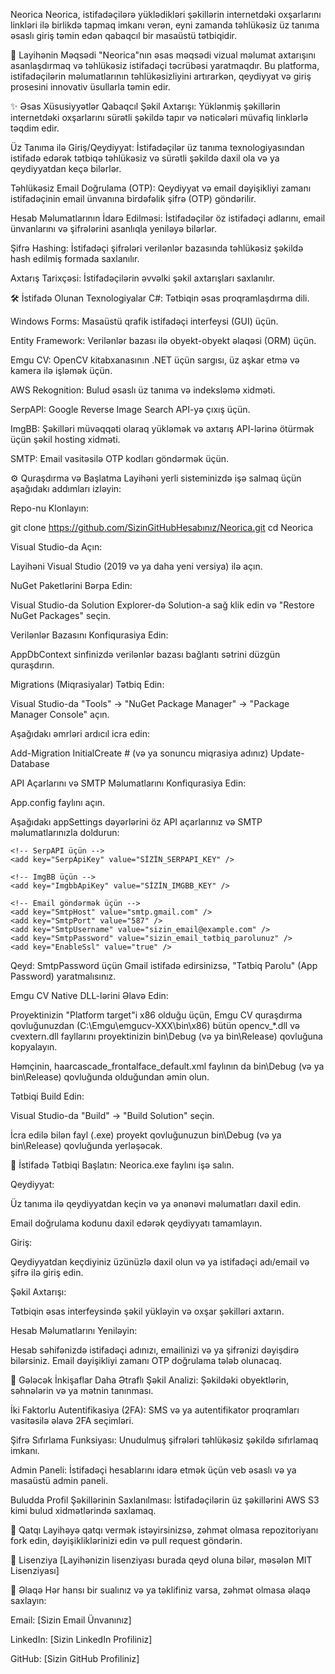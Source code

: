 Neorica
Neorica, istifadəçilərə yüklədikləri şəkillərin internetdəki oxşarlarını linkləri ilə birlikdə tapmaq imkanı verən, eyni zamanda təhlükəsiz üz tanıma əsaslı giriş təmin edən qabaqcıl bir masaüstü tətbiqidir.

🚀 Layihənin Məqsədi
"Neorica"nın əsas məqsədi vizual məlumat axtarışını asanlaşdırmaq və təhlükəsiz istifadəçi təcrübəsi yaratmaqdır. Bu platforma, istifadəçilərin məlumatlarının təhlükəsizliyini artırarkən, qeydiyyat və giriş prosesini innovativ üsullarla təmin edir.

✨ Əsas Xüsusiyyətlər
Qabaqcıl Şəkil Axtarışı: Yüklənmiş şəkillərin internetdəki oxşarlarını sürətli şəkildə tapır və nəticələri müvafiq linklərlə təqdim edir.

Üz Tanıma ilə Giriş/Qeydiyyat: İstifadəçilər üz tanıma texnologiyasından istifadə edərək tətbiqə təhlükəsiz və sürətli şəkildə daxil ola və ya qeydiyyatdan keçə bilərlər.

Təhlükəsiz Email Doğrulama (OTP): Qeydiyyat və email dəyişikliyi zamanı istifadəçinin email ünvanına birdəfəlik şifrə (OTP) göndərilir.

Hesab Məlumatlarının İdarə Edilməsi: İstifadəçilər öz istifadəçi adlarını, email ünvanlarını və şifrələrini asanlıqla yeniləyə bilərlər.

Şifrə Hashing: İstifadəçi şifrələri verilənlər bazasında təhlükəsiz şəkildə hash edilmiş formada saxlanılır.

Axtarış Tarixçəsi: İstifadəçilərin əvvəlki şəkil axtarışları saxlanılır.

🛠️ İstifadə Olunan Texnologiyalar
C#: Tətbiqin əsas proqramlaşdırma dili.

Windows Forms: Masaüstü qrafik istifadəçi interfeysi (GUI) üçün.

Entity Framework: Verilənlər bazası ilə obyekt-obyekt əlaqəsi (ORM) üçün.

Emgu CV: OpenCV kitabxanasının .NET üçün sargısı, üz aşkar etmə və kamera ilə işləmək üçün.

AWS Rekognition: Bulud əsaslı üz tanıma və indeksləmə xidməti.

SerpAPI: Google Reverse Image Search API-yə çıxış üçün.

ImgBB: Şəkilləri müvəqqəti olaraq yükləmək və axtarış API-lərinə ötürmək üçün şəkil hosting xidməti.

SMTP: Email vasitəsilə OTP kodları göndərmək üçün.

⚙️ Quraşdırma və Başlatma
Layihəni yerli sisteminizdə işə salmaq üçün aşağıdakı addımları izləyin:

Repo-nu Klonlayın:

git clone https://github.com/SizinGitHubHesabınız/Neorica.git
cd Neorica

Visual Studio-da Açın:

Layihəni Visual Studio (2019 və ya daha yeni versiya) ilə açın.

NuGet Paketlərini Bərpa Edin:

Visual Studio-da Solution Explorer-də Solution-a sağ klik edin və "Restore NuGet Packages" seçin.

Verilənlər Bazasını Konfiqurasiya Edin:

AppDbContext sinfinizdə verilənlər bazası bağlantı sətrini düzgün quraşdırın.

Migrations (Miqrasiyalar) Tətbiq Edin:

Visual Studio-da "Tools" -> "NuGet Package Manager" -> "Package Manager Console" açın.

Aşağıdakı əmrləri ardıcıl icra edin:

Add-Migration InitialCreate # (və ya sonuncu miqrasiya adınız)
Update-Database

API Açarlarını və SMTP Məlumatlarını Konfiqurasiya Edin:

App.config faylını açın.

Aşağıdakı appSettings dəyərlərini öz API açarlarınız və SMTP məlumatlarınızla doldurun:

<appSettings>
    <!-- AWS Rekognition üçün -->
    <add key="AwsAccessKeyId" value="SİZİN_AWS_ACCESS_KEY_ID" />
    <add key="AwsSecretAccessKey" value="SİZİN_AWS_SECRET_ACCESS_KEY" />
    <add key="AwsRegion" value="us-east-1" /> <!-- İstifadə etdiyiniz region -->

    <!-- SerpAPI üçün -->
    <add key="SerpApiKey" value="SİZİN_SERPAPI_KEY" />

    <!-- ImgBB üçün -->
    <add key="ImgbbApiKey" value="SİZİN_IMGBB_KEY" />

    <!-- Email göndərmək üçün -->
    <add key="SmtpHost" value="smtp.gmail.com" />
    <add key="SmtpPort" value="587" />
    <add key="SmtpUsername" value="sizin_email@example.com" />
    <add key="SmtpPassword" value="sizin_email_tətbiq_parolunuz" />
    <add key="EnableSsl" value="true" />
</appSettings>

Qeyd: SmtpPassword üçün Gmail istifadə edirsinizsə, "Tətbiq Parolu" (App Password) yaratmalısınız.

Emgu CV Native DLL-lərini Əlavə Edin:

Proyektinizin "Platform target"i x86 olduğu üçün, Emgu CV quraşdırma qovluğunuzdan (C:\Emgu\emgucv-XXX\bin\x86) bütün opencv_*.dll və cvextern.dll fayllarını proyektinizin bin\Debug (və ya bin\Release) qovluğuna kopyalayın.

Həmçinin, haarcascade_frontalface_default.xml faylının da bin\Debug (və ya bin\Release) qovluğunda olduğundan əmin olun.

Tətbiqi Build Edin:

Visual Studio-da "Build" -> "Build Solution" seçin.

İcra edilə bilən fayl (.exe) proyekt qovluğunuzun bin\Debug (və ya bin\Release) qovluğunda yerləşəcək.

🚀 İstifadə
Tətbiqi Başlatın: Neorica.exe faylını işə salın.

Qeydiyyat:

Üz tanıma ilə qeydiyyatdan keçin və ya ənənəvi məlumatları daxil edin.

Email doğrulama kodunu daxil edərək qeydiyyatı tamamlayın.

Giriş:

Qeydiyyatdan keçdiyiniz üzünüzlə daxil olun və ya istifadəçi adı/email və şifrə ilə giriş edin.

Şəkil Axtarışı:

Tətbiqin əsas interfeysində şəkil yükləyin və oxşar şəkilləri axtarın.

Hesab Məlumatlarını Yeniləyin:

Hesab səhifənizdə istifadəçi adınızı, emailinizi və ya şifrənizi dəyişdirə bilərsiniz. Email dəyişikliyi zamanı OTP doğrulama tələb olunacaq.

🔮 Gələcək İnkişaflar
Daha Ətraflı Şəkil Analizi: Şəkildəki obyektlərin, səhnələrin və ya mətnin tanınması.

İki Faktorlu Autentifikasiya (2FA): SMS və ya autentifikator proqramları vasitəsilə əlavə 2FA seçimləri.

Şifrə Sıfırlama Funksiyası: Unudulmuş şifrələri təhlükəsiz şəkildə sıfırlamaq imkanı.

Admin Paneli: İstifadəçi hesablarını idarə etmək üçün veb əsaslı və ya masaüstü admin paneli.

Buludda Profil Şəkillərinin Saxlanılması: İstifadəçilərin üz şəkillərini AWS S3 kimi bulud xidmətlərində saxlamaq.

🤝 Qatqı
Layihəyə qatqı vermək istəyirsinizsə, zəhmət olmasa repozitoriyanı fork edin, dəyişikliklərinizi edin və pull request göndərin.

📄 Lisenziya
[Layihənizin lisenziyası burada qeyd oluna bilər, məsələn MIT Lisenziyası]

📧 Əlaqə
Hər hansı bir sualınız və ya təklifiniz varsa, zəhmət olmasa əlaqə saxlayın:

Email: [Sizin Email Ünvanınız]

LinkedIn: [Sizin LinkedIn Profiliniz]

GitHub: [Sizin GitHub Profiliniz]
